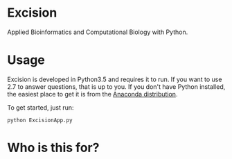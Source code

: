 # Excision

Applied Bioinformatics and Computational Biology with Python.

# Usage

Excision is developed in Python3.5 and requires it to run. If you want to use 2.7 to answer questions, that is up to you. If you don't have Python installed, the easiest place to get it is from the [Anaconda distribution](https://www.continuum.io/downloads).

To get started, just run:

```
python ExcisionApp.py
```

# Who is this for?
